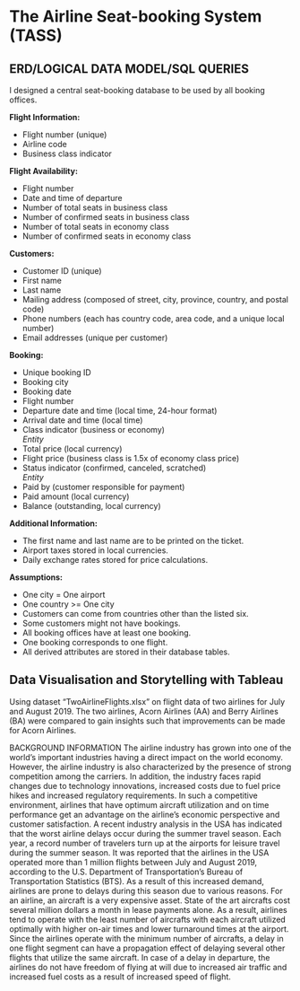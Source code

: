 # The Airline Seat-booking System (TASS)
## ERD/LOGICAL DATA MODEL/SQL QUERIES
I designed a central seat-booking database to be used by all booking offices.

**Flight Information:**
- Flight number (unique)
- Airline code
- Business class indicator

**Flight Availability:**
- Flight number
- Date and time of departure
- Number of total seats in business class
- Number of confirmed seats in business class
- Number of total seats in economy class
- Number of confirmed seats in economy class

**Customers:**
- Customer ID (unique)
- First name
- Last name
- Mailing address (composed of street, city, province, country, and postal code)
- Phone numbers (each has country code, area code, and a unique local number)
- Email addresses (unique per customer)

**Booking:**
- Unique booking ID
- Booking city
- Booking date
- Flight number
- Departure date and time (local time, 24-hour format)
- Arrival date and time (local time)
- Class indicator (business or economy)  
  _Entity_
- Total price (local currency)
- Flight price (business class is 1.5x of economy class price)
- Status indicator (confirmed, canceled, scratched)  
  _Entity_
- Paid by (customer responsible for payment)
- Paid amount (local currency)
- Balance (outstanding, local currency)

**Additional Information:**
- The first name and last name are to be printed on the ticket.
- Airport taxes stored in local currencies.
- Daily exchange rates stored for price calculations.

**Assumptions:**
- One city = One airport
- One country >= One city
- Customers can come from countries other than the listed six.
- Some customers might not have bookings.
- All booking offices have at least one booking.
- One booking corresponds to one flight.
- All derived attributes are stored in their database tables.
## Data Visualisation and Storytelling with Tableau
Using dataset “TwoAirlineFlights.xlsx” on flight data of two airlines for July and August 2019. The two airlines, Acorn Airlines (AA) and Berry Airlines (BA) were compared to gain insights such that improvements can be made for Acorn Airlines.

BACKGROUND INFORMATION
The airline industry has grown into one of the world’s important industries having a direct impact on the world economy. However, the airline industry is also characterized by the presence of strong competition among the carriers. In addition, the industry faces rapid changes due to technology innovations, increased costs due to fuel price hikes and increased regulatory requirements. In such a competitive environment, airlines that have optimum aircraft utilization and on time performance get an advantage on the airline’s economic perspective and customer satisfaction.
A recent industry analysis in the USA has indicated that the worst airline delays occur during the summer travel season. Each year, a record number of travelers turn up at the airports for leisure travel during the summer season. It was reported that the airlines in the USA operated more than 1 million flights between July and August 2019, according to the U.S. Department of Transportation’s Bureau of Transportation Statistics (BTS). As a result of this increased demand, airlines are prone to delays during this season due to various reasons.
For an airline, an aircraft is a very expensive asset. State of the art aircrafts cost several million dollars a month in lease payments alone. As a result, airlines tend to operate with the least number of aircrafts with each aircraft utilized optimally with higher on-air times and lower turnaround times at the airport. Since the airlines operate with the minimum number of aircrafts, a delay in one flight segment can have a propagation effect of delaying several other flights that utilize the same aircraft. In case of a delay in departure, the airlines do not have freedom of flying at will due to increased air traffic and increased fuel costs as a result of increased speed of flight.

